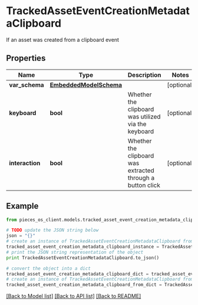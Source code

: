 # TrackedAssetEventCreationMetadataClipboard

If an asset was created from a clipboard event

## Properties
Name | Type | Description | Notes
------------ | ------------- | ------------- | -------------
**var_schema** | [**EmbeddedModelSchema**](EmbeddedModelSchema.md) |  | [optional] 
**keyboard** | **bool** | Whether the clipboard was utilized via the keyboard | [optional] 
**interaction** | **bool** | Whether the clipboard was extracted through a button click | [optional] 

## Example

```python
from pieces_os_client.models.tracked_asset_event_creation_metadata_clipboard import TrackedAssetEventCreationMetadataClipboard

# TODO update the JSON string below
json = "{}"
# create an instance of TrackedAssetEventCreationMetadataClipboard from a JSON string
tracked_asset_event_creation_metadata_clipboard_instance = TrackedAssetEventCreationMetadataClipboard.from_json(json)
# print the JSON string representation of the object
print TrackedAssetEventCreationMetadataClipboard.to_json()

# convert the object into a dict
tracked_asset_event_creation_metadata_clipboard_dict = tracked_asset_event_creation_metadata_clipboard_instance.to_dict()
# create an instance of TrackedAssetEventCreationMetadataClipboard from a dict
tracked_asset_event_creation_metadata_clipboard_from_dict = TrackedAssetEventCreationMetadataClipboard.from_dict(tracked_asset_event_creation_metadata_clipboard_dict)
```
[[Back to Model list]](../README.md#documentation-for-models) [[Back to API list]](../README.md#documentation-for-api-endpoints) [[Back to README]](../README.md)


